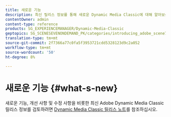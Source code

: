 ```yaml
---
title: 새로운 기능
description: 최신 릴리스 정보를 통해 새로운 Dynamic Media Classic에 대해 알아보십시오.
contentOwner: admin
content-type: reference
products: SG_EXPERIENCEMANAGER/Dynamic-Media-Classic
geptopics: SG_SCENESEVENONDEMAND_PK/categories/introducing_adobe_scene7
translation-type: tm+mt
source-git-commit: 2f7366a77c0fa5f3953721cdd5328123d9c2a052
workflow-type: tm+mt
source-wordcount: '50'
ht-degree: 8%

---
```



# 새로운 기능 {#what-s-new}

새로운 기능, 개선 사항 및 수정 사항을 비롯한 최신 Adobe Dynamic Media Classic 릴리스 정보를 검토하려면 [Dynamic Media Classic 릴리스 노트](https://experienceleague.adobe.com/docs/dynamic-media-developer-resources/release-notes/s7rn2017.html)를 참조하십시오.
